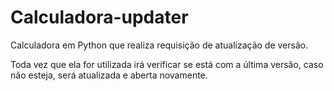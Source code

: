 # Calculadora-updater

Calculadora em Python que realiza requisição de atualização de versão.

Toda vez que ela for utilizada irá verificar se está com a última versão, caso não esteja, será atualizada e aberta novamente.
